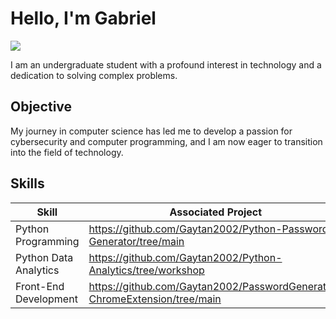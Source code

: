 # Hello, I'm Gabriel
<a href="https://www.linkedin.com/in/gabriel-gaytan-iii-3b21502b5/?trk=public-profile-join-page"><img src="https://img.shields.io/badge/-LinkedIn-0072b1?&style=for-the-badge&logo=linkedin&logoColor=white" /></a>

I am an undergraduate student with a profound interest in technology and a dedication to solving complex problems.

## Objective 

My journey in computer science has led me to develop a passion for cybersecurity and computer programming, and I am now eager to transition into the field of technology.

## Skills

| Skill                          | Associated Project    |
|--------------------------------|-----------------------|
|Python Programming              |https://github.com/Gaytan2002/Python-Password-Generator/tree/main
|Python Data Analytics           |https://github.com/Gaytan2002/Python-Analytics/tree/workshop
|Front-End Development           |https://github.com/Gaytan2002/PasswordGenerator-ChromeExtension/tree/main
